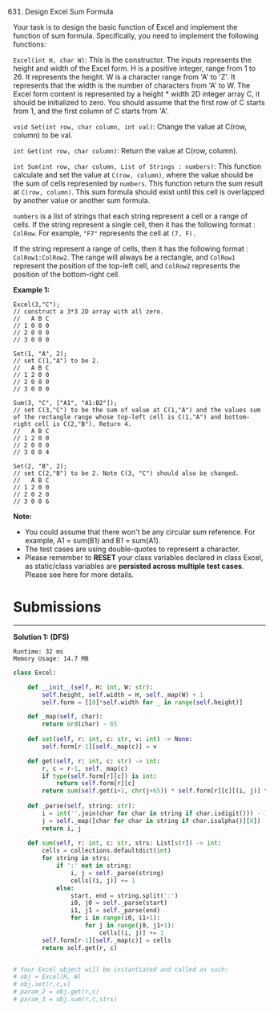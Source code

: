 631. Design Excel Sum Formula

Your task is to design the basic function of Excel and implement the function of sum formula. Specifically, you need to implement the following functions:

`Excel(int H, char W)`: This is the constructor. The inputs represents the height and width of the Excel form. H is a positive integer, range from 1 to 26. It represents the height. W is a character range from 'A' to 'Z'. It represents that the width is the number of characters from 'A' to W. The Excel form content is represented by a height * width 2D integer array C, it should be initialized to zero. You should assume that the first row of C starts from 1, and the first column of C starts from 'A'.


`void Set(int row, char column, int val)`: Change the value at C(row, column) to be val.


`int Get(int row, char column)`: Return the value at C(row, column).


`int Sum(int row, char column, List of Strings : numbers)`: This function calculate and set the value at `C(row, column)`, where the value should be the sum of cells represented by `numbers`. This function return the sum result at `C(row, column)`. This sum formula should exist until this cell is overlapped by another value or another sum formula.

`numbers` is a list of strings that each string represent a cell or a range of cells. If the string represent a single cell, then it has the following format : `ColRow`. For example, `"F7"` represents the cell at `(7, F).`

If the string represent a range of cells, then it has the following format : `ColRow1:ColRow2`. The range will always be a rectangle, and `ColRow1` represent the position of the top-left cell, and `ColRow2` represents the position of the bottom-right cell.


**Example 1:**
```
Excel(3,"C"); 
// construct a 3*3 2D array with all zero.
//   A B C
// 1 0 0 0
// 2 0 0 0
// 3 0 0 0

Set(1, "A", 2);
// set C(1,"A") to be 2.
//   A B C
// 1 2 0 0
// 2 0 0 0
// 3 0 0 0

Sum(3, "C", ["A1", "A1:B2"]);
// set C(3,"C") to be the sum of value at C(1,"A") and the values sum of the rectangle range whose top-left cell is C(1,"A") and bottom-right cell is C(2,"B"). Return 4. 
//   A B C
// 1 2 0 0
// 2 0 0 0
// 3 0 0 4

Set(2, "B", 2);
// set C(2,"B") to be 2. Note C(3, "C") should also be changed.
//   A B C
// 1 2 0 0
// 2 0 2 0
// 3 0 0 6
```

**Note:**

* You could assume that there won't be any circular sum reference. For example, A1 = sum(B1) and B1 = sum(A1).
* The test cases are using double-quotes to represent a character.
* Please remember to **RESET** your class variables declared in class Excel, as static/class variables are **persisted across multiple test cases**. Please see here for more details.

# Submissions
---
**Solution 1: (DFS)**
```
Runtime: 32 ms
Memory Usage: 14.7 MB
```
```python
class Excel:

    def __init__(self, H: int, W: str):
        self.height, self.width = H, self._map(W) + 1
        self.form = [[0]*self.width for _ in range(self.height)]

    def _map(self, char):
        return ord(char) - 65
    
    def set(self, r: int, c: str, v: int) -> None:
        self.form[r-1][self._map(c)] = v

    def get(self, r: int, c: str) -> int:
        r, c = r-1, self._map(c)
        if type(self.form[r][c]) is int:
            return self.form[r][c]
        return sum(self.get(i+1, chr(j+65)) * self.form[r][c][(i, j)] for i, j in self.form[r][c])
    
    def _parse(self, string: str):
        i = int(''.join(char for char in string if char.isdigit())) - 1
        j = self._map([char for char in string if char.isalpha()][0])
        return i, j
    
    def sum(self, r: int, c: str, strs: List[str]) -> int:
        cells = collections.defaultdict(int)
        for string in strs:
            if ':' not in string:
                i, j = self._parse(string)
                cells[(i, j)] += 1
            else:
                start, end = string.split(':')
                i0, j0 = self._parse(start)
                i1, j1 = self._parse(end)
                for i in range(i0, i1+1):
                    for j in range(j0, j1+1):
                        cells[(i, j)] += 1
        self.form[r-1][self._map(c)] = cells
        return self.get(r, c)


# Your Excel object will be instantiated and called as such:
# obj = Excel(H, W)
# obj.set(r,c,v)
# param_2 = obj.get(r,c)
# param_3 = obj.sum(r,c,strs)
```